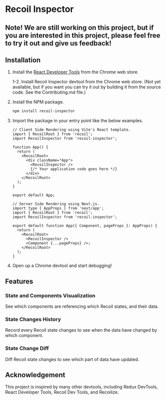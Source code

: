 # Recoil Inspector

## Note! We are still working on this project, but if you are interested in this project, please feel free to try it out and give us feedback!

## Installation

1. Install the [React Developer Tools](https://chrome.google.com/webstore/detail/react-developer-tools/fmkadmapgofadopljbjfkapdkoienihi?hl=en-US) from the Chrome web store.

   1-2. Install Recoil Inspector devtool from the Chrome web store. (Not yet available, but if you want you can try it out by building it from the source code. See the Contributing.md file.)

2. Install the NPM package.
   ```zsh
   npm install recoil-inspector
   ```
3. Import the package in your entry point like the below examples.

   ```tsx
   // Client Side Rendering using Vite's React template.
   import { RecoilRoot } from 'recoil';
   import RecoilInspector from 'recoil-inspector';

   function App() {
     return (
       <RecoilRoot>
         <div className="App">
           <RecoilInspector />
           {/* Your application code goes here */}
         </div>
       </RecoilRoot>
     );
   }

   export default App;
   ```

   ```tsx
   // Server Side Rendering using Next.js.
   import type { AppProps } from 'next/app';
   import { RecoilRoot } from 'recoil';
   import RecoilInspector from 'recoil-inspector';

   export default function App({ Component, pageProps }: AppProps) {
     return (
       <RecoilRoot>
         <RecoilInspector />
         <Component {...pageProps} />;
       </RecoilRoot>
     );
   }
   ```

4. Open up a Chrome devtool and start debugging!

## Features

### State and Components Visualization

See which components are referencing which Recoil states, and their data.

<!-- TODO: GIF goes here -->

### State Changes History

Record every Recoil state changes to see when the data have changed by which component.

<!-- TODO: GIF goes here -->

### State Change Diff

Diff Recoil state changes to see which part of data have updated.

<!-- TODO: GIF goes here -->

## Acknowledgement

This project is inspired by many other devtools, including Redux DevTools, React Developer Tools, Recoil Dev Tools, and Recoilize.
